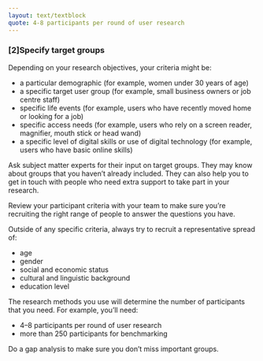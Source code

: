 ```yaml
---
layout: text/textblock
quote: 4-8 participants per round of user research
---
```

### [2]Specify target groups


Depending on your research objectives, your criteria might be:
- a particular demographic (for example, women under 30 years of age)
- a specific target user group (for example, small business owners or job centre staff)
- specific life events (for example, users who have recently moved home or looking for a job)
- specific access needs (for example, users who rely on a screen reader, magnifier, mouth stick or head wand)
- a specific level of digital skills or use of digital technology (for example, users who have basic online skills)


Ask subject matter experts for their input on target groups. They may know about groups that you haven’t already included. They can also help you to get in touch with people who need extra support to take part in your research.


Review your participant criteria with your team to make sure you’re recruiting the right range of people to answer the questions you have.


Outside of any specific criteria, always try to recruit a representative spread of:
- age
- gender
- social and economic status
- cultural and linguistic background
- education level


The research methods you use will determine the number of participants that you need. For example, you’ll need:
- 4–8 participants per round of user research
- more than 250 participants for benchmarking


Do a gap analysis to make sure you don’t miss important groups.
